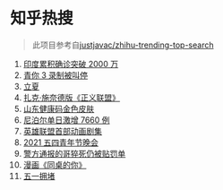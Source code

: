 # 知乎热搜

> 此项目参考自[justjavac/zhihu-trending-top-search](https://github.com/justjavac/zhihu-trending-top-search/blob/main/utils.ts)

<!-- BEGIN -->
  <!-- 最后更新时间:Wed May 05 2021 05:12:59 GMT+0000 (Coordinated Universal Time) -->
  1. [印度累积确诊突破 2000 万](https://www.zhihu.com/search?q=印度疫情)
1. [青你 3 录制被叫停](https://www.zhihu.com/search?q=青春有你3)
1. [立夏](https://www.zhihu.com/search?q=立夏)
1. [扎克·施奈德版《正义联盟》](https://www.zhihu.com/search?q=正义联盟)
1. [山东健康码金色皮肤](https://www.zhihu.com/search?q=山东健康码)
1. [尼泊尔单日激增 7660 例](https://www.zhihu.com/search?q=尼泊尔疫情)
1. [英雄联盟首部动画剧集](https://www.zhihu.com/search?q=英雄联盟)
1. [2021 五四青年节晚会](https://www.zhihu.com/search?q=五四晚会)
1. [警方通报的哥猝死仍被贴罚单](https://www.zhihu.com/search?q=的哥猝死)
1. [漫画《同桌的你》](https://www.zhihu.com/search?q=漫画同桌的你)
1. [五一拥堵](https://www.zhihu.com/search?q=五一拥堵)
  <!-- END -->